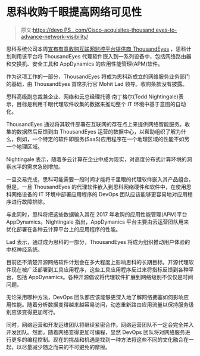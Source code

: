 # 思科收购千眼提高网络可见性

> 原文:[https://devo PS . com/Cisco-acquisites-thousand eyes-to-advance-network-visibility/](https://devops.com/cisco-acquires-thousandeyes-to-advance-network-visibility/)

思科系统公司本周[宣布有意收购互联网监控平台提供商 ThousandEyes](https://newsroom.cisco.com/press-release-content?type=webcontent&articleId=2077910) ，思科计划利用该平台将 ThousandEyes 代理软件嵌入到一系列设备中，包括网络路由器和交换机、安全工具和 AppDynamics 的应用性能管理(APM)软件。

作为这项工作的一部分，ThousandEyes 将成为思科新成立的网络服务业务部门的基础，由 ThousandEyes 首席执行官 Mohit Lad 领导。收购条款没有披露。

思科高级副总裁兼企业、网络和云总经理托德·南丁格尔(Todd Nightingale)表示，目标是利用千眼代理软件收集的数据来推动整个 IT 环境中基于意图的自动化。

ThousandEyes 通过将其软件部署在互联网的存在点上来提供网络智能服务。收集的数据然后反馈到由 ThousandEyes 运营的数据中心，以帮助组织了解为什么，例如，一个特定的软件即服务(SaaS)应用程序在一个地理区域的性能不如另一个地理区域。

Nightingale 表示，随着多云计算在企业中成为现实，对高度分布式计算环境的洞察水平的需求急剧增加。

一旦交易完成，思科可能需要一段时间才能将千里眼的代理软件嵌入其产品组合。但是，一旦 ThousandEyes 的代理软件嵌入到思科网络硬件和软件中，在使用思科网络设备的 IT 环境中部署应用程序的 DevOps 团队应该能够更容易地对应用程序进行故障排除。

与此同时，思科将把这些数据输入其在 2017 年收购的应用性能管理(APM)平台 AppDynamics。Nightingale 指出，AppDymanics 平台主要由云运营团队用来优化部署在各种云计算平台上的应用程序的性能。

Lad 表示，通过成为思科的一部分，ThousandEyes 将成为组织推动用户体验的中枢神经系统。

目前还不清楚开源网络软件计划会在多大程度上影响思科的长期目标。开源代理软件现在被广泛部署到工具应用程序，这些工具应用程序反过来将指标反馈到各种平台，包括 AppDynamics。各种开源倡议将代理软件扩展到网络级别不仅仅是时间问题。

无论采用哪种方法，DevOps 团队都应该能够更深入地了解网络拥塞如何影响应用性能。随着分析数据变得越来越容易访问，动态重新路由应用流量以保持服务级别应该变得更加可行。

同时，网络运营和开发运维团队将继续紧密合作。网络运营团队不一定会完全并入开发团队。然而，随着网络变得更加可编程，显然 DevOps 团队将对网络服务进行更多的编程控制。现在的挑战和机遇是找到一种方法将这些不同的文化融合在一起，以尽量减少随之而来的不可避免的摩擦。